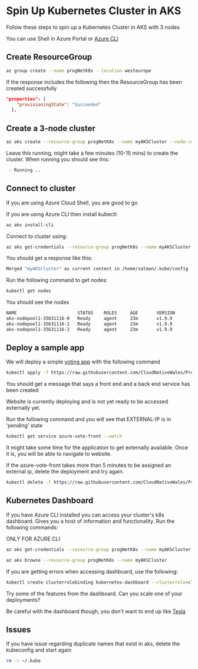 # Spin Up Kubernetes Cluster in AKS

Follow these steps to spin up a Kubernetes Cluster in AKS with 3 nodes

You can use Shell in Azure Portal or [Azure CLI](https://docs.microsoft.com/en-us/cli/azure/install-azure-cli?view=azure-cli-latest)

## Create ResourceGroup

```bash
az group create --name progNetK8s --location westeurope
```
If the response includes the following then the ResourceGroup has been created successfully

```json
"properties": {
    "provisioningState": "Succeeded"
  },
```

## Create a 3-node cluster

```bash
az aks create --resource-group progNetK8s --name myAKSCluster --node-count 3 --enable-addons monitoring --generate-ssh-keys
```

Leave this running, might take a few minutes (10-15 mins) to create the cluster. When running you should see this:

```bash
 - Running ..
```

## Connect to cluster

If you are using Azure Cloud Shell, you are good to go

If you are using Azure CLI then install kubectl:

```bash
az aks install-cli
```

Connect to cluster using:
```bash
az aks get-credentials --resource-group progNetK8s --name myAKSCluster
```

You should get a response like this:
```bash
Merged "myAKSCluster" as current context in /home/salman/.kube/config
```

Run the following command to get nodes:

```bash
kubectl get nodes
```

You should see the nodes
```bash
NAME                       STATUS    ROLES     AGE       VERSION
aks-nodepool1-35631116-0   Ready     agent     23m       v1.9.9
aks-nodepool1-35631116-1   Ready     agent     23m       v1.9.9
aks-nodepool1-35631116-2   Ready     agent     23m       v1.9.9
```

## Deploy a sample app

We will deploy a simple [voting app](https://docs.microsoft.com/en-us/azure/aks/kubernetes-walkthrough) with the following command

```bash
kubectl apply -f https://raw.githubusercontent.com/CloudNativeWales/ProgNet/master/azure-vote.yaml
```

You should get a message that says a front end and a back end service has been created

Website is currently deploying and is not yet ready to be accessed externally yet.

Run the following command and you will see that EXTERNAL-IP is in 'pending' state

```bash
kubectl get service azure-vote-front --watch
```
It might take some time for the application to get externally available. Once it is, you will be able to navigate to website.

If the azure-vote-front takes more than 5 minutes to be assigned an external ip, delete the deployment and try again.

```bash
kubectl delete -f https://raw.githubusercontent.com/CloudNativeWales/ProgNet/master/azure-vote.yaml
``` 

## Kubernetes Dashboard

If you have Azure CLI installed you can access your cluster's k8s dashboard. Gives you a host of information and functionality. Run the following commands:

ONLY FOR AZURE CLI
```bash
az aks get-credentials --resource-group progNetK8s --name myAKSCluster

az aks browse --resource-group progNetK8s --name myAKSCluster
```

If you are getting errors when accessing dashboard, use the following:

```bash
kubectl create clusterrolebinding kubernetes-dashboard --clusterrole=cluster-admin --serviceaccount=kube-system:kubernetes-dashboard
```

Try some of the features from the dashboard. Can you scale one of your deployments? 

Be careful with the dashboard though, you don't want to end up like [Tesla](https://arstechnica.com/information-technology/2018/02/tesla-cloud-resources-are-hacked-to-run-cryptocurrency-mining-malware/)

## Issues
If you have issue regarding duplicate names that exist in aks, delete the kubeconfig and start again

```bash
rm -r ~/.kube
```